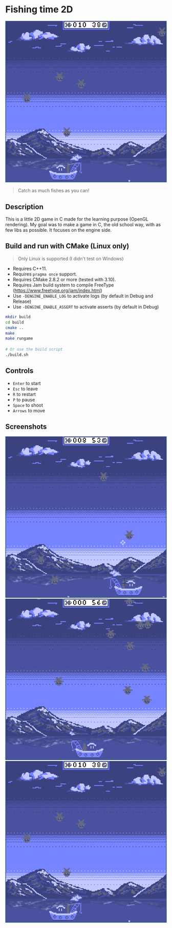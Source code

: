 # Fishing time 2D

![screenshot](screenshots/Screenshot_2020-04-23_00-27-55.png)

> Catch as much fishes as you can!

## Description

This is a little 2D game in C made for the learning purpose (OpenGL rendering).
My goal was to make a game in C, the old school way, with as few libs as possible.
It focuses on the engine side.

## Build and run with CMake (Linux only)

> Only Linux is supported (I didn't test on Windows)

- Requires C++11.
- Requires `pragma once` support.
- Requires CMake 2.8.2 or more (tested with 3.10).
- Requires Jam build system to compile FreeType (<https://www.freetype.org/jam/index.html>)
- Use `-DENGINE_ENABLE_LOG` to activate logs (by default in Debug and Release)
- Use `-DENGINE_ENABLE_ASSERT` to activate asserts (by default in Debug)

```bash
mkdir build
cd build
cmake ..
make
make rungame

# Or use the build script
./build.sh
```

## Controls

- `Enter` to start
- `Esc` to leave
- `R` to restart
- `P` to pause
- `Space` to shoot
- `Arrows` to move

## Screenshots

![screenshot](screenshots/Screenshot_2020-04-23_00-23-00.png)
![screenshot](screenshots/Screenshot_2020-04-23_00-25-11.png)
![screenshot](screenshots/Screenshot_2020-04-23_00-27-55.png)
